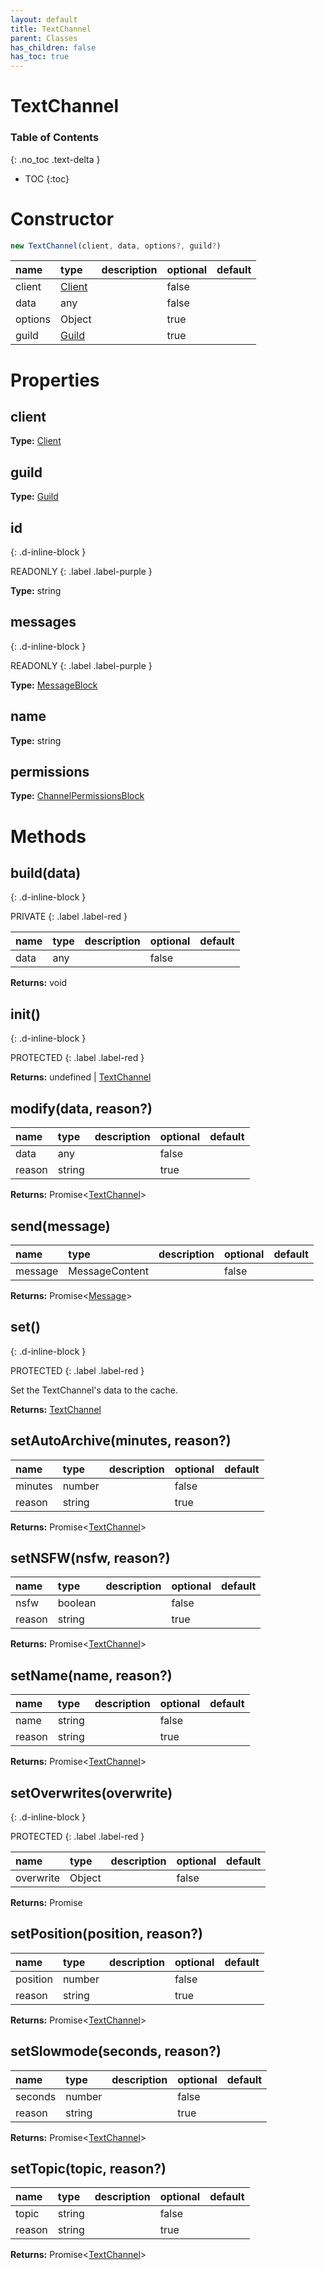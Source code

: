 ```yaml
---
layout: default
title: TextChannel
parent: Classes
has_children: false
has_toc: true
---
```


# TextChannel
### Table of Contents
{: .no_toc .text-delta }

- TOC
{:toc}
# Constructor
```js
new TextChannel(client, data, options?, guild?)
```

| name | type | description | optional | default |
|:-----|:-----|:------------|:---------|:--------|
| client | [Client](classes/Client) |  | false |  |
| data | any |  | false |  |
| options | Object |  | true |  |
| guild | [Guild](classes/Guild) |  | true |  |

# Properties
## client
**Type:** [Client](classes/Client)

## guild
**Type:** [Guild](classes/Guild)

## id
{: .d-inline-block }

READONLY
{: .label .label-purple }

**Type:** string

## messages
{: .d-inline-block }

READONLY
{: .label .label-purple }

**Type:** [MessageBlock](classes/MessageBlock)

## name
**Type:** string

## permissions
**Type:** [ChannelPermissionsBlock](classes/ChannelPermissionsBlock)

# Methods
## build(data)
{: .d-inline-block }

PRIVATE
{: .label .label-red }

| name | type | description | optional | default |
|:-----|:-----|:------------|:---------|:--------|
| data | any |  | false |  |

**Returns:** void

## init()
{: .d-inline-block }

PROTECTED
{: .label .label-red }

**Returns:** undefined | [TextChannel](classes/TextChannel)

## modify(data, reason?)
| name | type | description | optional | default |
|:-----|:-----|:------------|:---------|:--------|
| data | any |  | false |  |
| reason | string |  | true |  |

**Returns:** Promise<[TextChannel](classes/TextChannel)>

## send(message)
| name | type | description | optional | default |
|:-----|:-----|:------------|:---------|:--------|
| message | MessageContent |  | false |  |

**Returns:** Promise<[Message](classes/Message)>

## set()
{: .d-inline-block }

PROTECTED
{: .label .label-red }

Set the TextChannel's data to the cache.

**Returns:** [TextChannel](classes/TextChannel)

## setAutoArchive(minutes, reason?)
| name | type | description | optional | default |
|:-----|:-----|:------------|:---------|:--------|
| minutes | number |  | false |  |
| reason | string |  | true |  |

**Returns:** Promise<[TextChannel](classes/TextChannel)>

## setNSFW(nsfw, reason?)
| name | type | description | optional | default |
|:-----|:-----|:------------|:---------|:--------|
| nsfw | boolean |  | false |  |
| reason | string |  | true |  |

**Returns:** Promise<[TextChannel](classes/TextChannel)>

## setName(name, reason?)
| name | type | description | optional | default |
|:-----|:-----|:------------|:---------|:--------|
| name | string |  | false |  |
| reason | string |  | true |  |

**Returns:** Promise<[TextChannel](classes/TextChannel)>

## setOverwrites(overwrite)
{: .d-inline-block }

PROTECTED
{: .label .label-red }

| name | type | description | optional | default |
|:-----|:-----|:------------|:---------|:--------|
| overwrite | Object |  | false |  |

**Returns:** Promise<void>

## setPosition(position, reason?)
| name | type | description | optional | default |
|:-----|:-----|:------------|:---------|:--------|
| position | number |  | false |  |
| reason | string |  | true |  |

**Returns:** Promise<[TextChannel](classes/TextChannel)>

## setSlowmode(seconds, reason?)
| name | type | description | optional | default |
|:-----|:-----|:------------|:---------|:--------|
| seconds | number |  | false |  |
| reason | string |  | true |  |

**Returns:** Promise<[TextChannel](classes/TextChannel)>

## setTopic(topic, reason?)
| name | type | description | optional | default |
|:-----|:-----|:------------|:---------|:--------|
| topic | string |  | false |  |
| reason | string |  | true |  |

**Returns:** Promise<[TextChannel](classes/TextChannel)>

